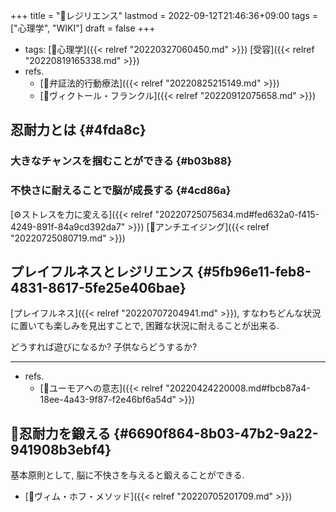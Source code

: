 +++
title = "📝レジリエンス"
lastmod = 2022-09-12T21:46:36+09:00
tags = ["心理学", "WIKI"]
draft = false
+++

-   tags: [🔖心理学]({{< relref "20220327060450.md" >}}) [受容]({{< relref "20220819165338.md" >}})
-   refs.
    -   [📝弁証法的行動療法]({{< relref "20220825215149.md" >}})
    -   [👨ヴィクトール・フランクル]({{< relref "20220912075658.md" >}})


## 忍耐力とは {#4fda8c}


### 大きなチャンスを掴むことができる {#b03b88}


### 不快さに耐えることで脳が成長する {#4cd86a}

[⚙ストレスを力に変える]({{< relref "20220725075634.md#fed632a0-f415-4249-891f-84a9cd392da7" >}}) [🔖アンチエイジング]({{< relref "20220725080719.md" >}})


## プレイフルネスとレジリエンス {#5fb96e11-feb8-4831-8617-5fe25e406bae}

[プレイフルネス]({{< relref "20220707204941.md" >}}), すなわちどんな状況に置いても楽しみを見出すことで, 困難な状況に耐えることが出来る.

どうすれば遊びになるか? 子供ならどうするか?

---

-   refs.
    -   [🔖ユーモアへの意志]({{< relref "20220424220008.md#fbcb87a4-18ee-4a43-9f87-f2e46bf6a54d" >}})


## 🔖忍耐力を鍛える {#6690f864-8b03-47b2-9a22-941908b3ebf4}

基本原則として, 脳に不快さを与えると鍛えることができる.

-   [📝ヴィム・ホフ・メソッド]({{< relref "20220705201709.md" >}})

